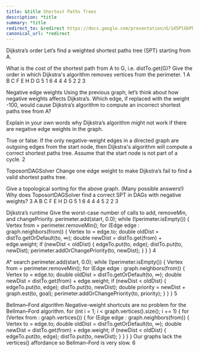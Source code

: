 ```yaml
---
title: &title Shortest Paths Trees
description: *title
summary: *title
redirect_to: &redirect https://docs.google.com/presentation/d/1d5PlGbPhxL2oORaUsbVM5P2JgEbhiDvp2kSrEgUuULU/edit?usp=sharing
canonical_url: *redirect
---
```


Dijkstra’s order
Let’s find a weighted shortest paths tree (SPT) starting from A.








What is the cost of the shortest path from A to G, i.e. distTo.get(G)?
Give the order in which Dijkstra's algorithm removes vertices from the perimeter.
1
A
B
C
F
E
H
D
G
5
1
6
4
4
4
5
2
2
3

Negative edge weights
Using the previous graph, let’s think about how negative weights affects Dijkstra’s.
Which edge, if replaced with the weight -100, would cause Dijkstra’s algorithm to compute an incorrect shortest paths tree from A?


Explain in your own words why Dijkstra’s algorithm might not work if there are negative edge weights in the graph.


True or false: If the only negative-weight edges in a directed graph are outgoing edges from the start node, then Dijkstra's algorithm will compute a correct shortest paths tree. Assume that the start node is not part of a cycle.
2

ToposortDAGSolver
Change one edge weight to make Dijkstra’s fail to find a valid shortest paths tree.








Give a topological sorting for the above graph. (Many possible answers!)
Why does ToposortDAGSolver find a correct SPT in DAGs with negative weights?
3
A
B
C
F
E
H
D
G
5
1
6
4
4
4
5
2
2
3

Dijkstra’s runtime
Give the worst-case number of calls to add, removeMin, and changePriority.
perimeter.add(start, 0.0);
while (!perimeter.isEmpty()) {
    Vertex from = perimeter.removeMin();
    for (Edge edge : graph.neighbors(from)) {
        Vertex to = edge.to;
        double oldDist = distTo.getOrDefault(to, ∞);
        double newDist = distTo.get(from) + edge.weight;
        if (newDist < oldDist) {
            edgeTo.put(to, edge);
            distTo.put(to, newDist);
            perimeter.addOrChangePriority(to, newDist);
        }
    }
}
4

A* search
perimeter.add(start, 0.0);
while (!perimeter.isEmpty()) {
    Vertex from = perimeter.removeMin();
    for (Edge edge : graph.neighbors(from)) {
        Vertex to = edge.to;
        double oldDist = distTo.getOrDefault(to, ∞);
        double newDist = distTo.get(from) + edge.weight;
        if (newDist < oldDist) {
            edgeTo.put(to, edge);
            distTo.put(to, newDist);
            double priority = newDist + graph.est(to, goal);
            perimeter.addOrChangePriority(to, priority);
        }
    }
}
5

Bellman–Ford algorithm
Negative-weight shortcuts are no problem for the Bellman–Ford algorithm.
for (int i = 1; i < graph.vertices().size(); i += 1) {
    for (Vertex from : graph.vertices()) {
        for (Edge edge : graph.neighbors(from)) {
            Vertex to = edge.to;
            double oldDist = distTo.getOrDefault(to, ∞);
            double newDist = distTo.get(from) + edge.weight;
            if (newDist < oldDist) {
                edgeTo.put(to, edge);
                distTo.put(to, newDist);
            }
        }
    }
}
Our graphs lack the vertices() affordance so Bellman–Ford is very slow.
6
